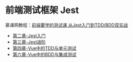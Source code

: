 # 前端测试框架 Jest

慕课网教程：[前端要学的测试课 从Jest入门到TDD/BDD双实战](https://coding.imooc.com/class/372.html)


* [第二章-Jest入门](./第二章-Jest入门.md)
* [第三章-Jest进阶](./第三章-Jest进阶.md)
* [第四章-Vue中的TDD与单元测试](./第四章-Vue中的TDD与单元测试.md)
* [第六章-Vue中的BDD与集成测试](./第六章-Vue中的BDD与集成测试.md)
